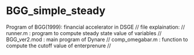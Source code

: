 # BGG_simple_steady
Program of BGG(1999): financial accelerator in DSGE //
file explaination: //
runner.m : program to compute steady state value of variables //
BGG_ver2.mod : main program of Dynare //
comp_omegabar.m : function to compute the cutoff value of enterprenure //
